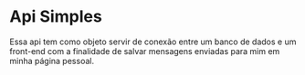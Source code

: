 # Api Simples

Essa api tem como objeto servir de conexão entre um banco de dados e um front-end com a finalidade de salvar mensagens enviadas para mim em minha página  pessoal.
